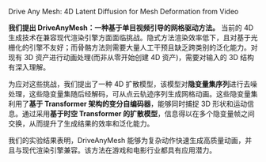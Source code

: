 Drive Any Mesh: 4D Latent Diffusion for Mesh Deformation from Video


**我们提出 DriveAnyMesh：一种基于单目视频引导的网格驱动方法。** 当前的 4D 生成技术在兼容现代渲染引擎方面面临挑战。隐式方法渲染效率低下，且对基于光栅化的引擎不友好；而骨骼方法则需要大量人工干预且缺乏跨类别的泛化能力。对现有 3D 资产进行动画处理(而非从零开始创建 4D 资产)，需要对输入的 3D 结构有深入理解。    

为应对这些挑战，我们提出了一种 4D 扩散模型，该模型对**隐变量集序列**进行去噪处理，这些隐变量集随后经解码，可从点云轨迹序列生成网格动画。这些隐变量集利用了**基于 Transformer 架构的变分自编码器**，能够同时捕捉 3D 形状和运动信息。通过采用**基于时空 Transformer 的扩散模型**，信息得以在多个隐变量帧之间交换，从而提升了生成结果的效率和泛化能力。   

我们的实验结果表明，DriveAnyMesh 能够为复杂动作快速生成高质量动画，并且与现代渲染引擎兼容。该方法在游戏和电影行业都具有应用潜力。  